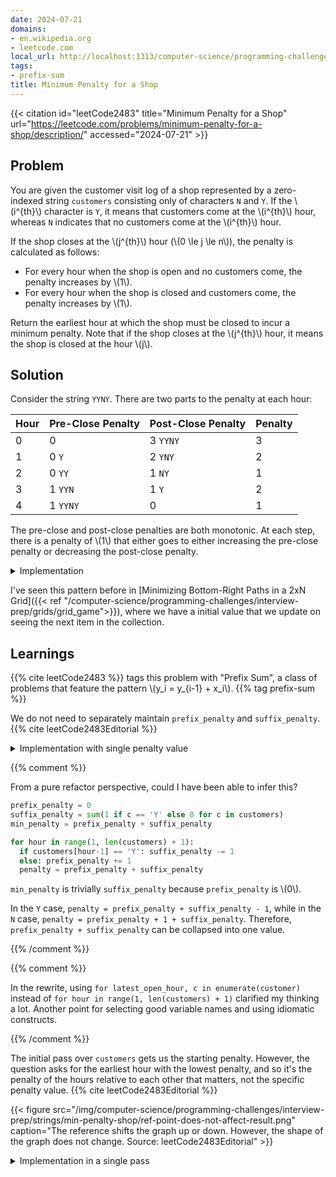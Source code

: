 ```yaml
---
date: 2024-07-21
domains:
- en.wikipedia.org
- leetcode.com
local_url: http://localhost:1313/computer-science/programming-challenges/interview-prep/strings/minimum-penalty-for-a-shop/
tags:
- prefix-sum
title: Minimum Penalty for a Shop
---
```


{{< citation
  id="leetCode2483"
  title="Minimum Penalty for a Shop"
  url="https://leetcode.com/problems/minimum-penalty-for-a-shop/description/"
  accessed="2024-07-21" >}}

## Problem

You are given the customer visit log of a shop represented by a
zero-indexed string `customers` consisting only of characters `N` and
`Y`. If the \\(i^{th}\\) character is `Y`, it means that customers come
at the \\(i^{th}\\) hour, whereas `N` indicates that no customers come
at the \\(i^{th}\\) hour.

If the shop closes at the \\(j^{th}\\) hour (\\(0 \le j \le n\\)), the
penalty is calculated as follows:

* For every hour when the shop is open and no customers come, the
  penalty increases by \\(1\\).
* For every hour when the shop is closed and customers come, the penalty
  increases by \\(1\\).

Return the earliest hour at which the shop must be closed to incur a
minimum penalty. Note that if the shop closes at the \\(j^{th}\\) hour,
it means the shop is closed at the hour \\(j\\).

## Solution

Consider the string `YYNY`. There are two parts to the penalty at each
hour:

| Hour | Pre-Close Penalty | Post-Close Penalty | Penalty |
| --- | --- | --- | --- |
| 0 | 0 | 3 `YYNY` | 3 |
| 1 | 0 `Y` | 2 `YNY` | 2 |
| 2 | 0 `YY`| 1 `NY` | 1 |
| 3 | 1 `YYN` | 1 `Y` | 2 |
| 4 | 1 `YYNY` | 0 | 1 |

The pre-close and post-close penalties are both monotonic. At each step,
there is a penalty of \\(1\\) that either goes to either increasing the
pre-close penalty or decreasing the post-close penalty.

<details>
<summary>Implementation</summary>

```py
def best_closing_time(customers: str) -> int:
    # Set the initial values.
    suffix_penalty = sum(1 if c == 'Y' else 0 for c in customers)
    prefix_penalty = 0
    best_hour = 0
    min_penalty = suffix_penalty + prefix_penalty

    # Review the rest of the string and update the best value found.
    for hour in range(1, len(customers) + 1):
        if customers[hour-1] == 'Y':
            suffix_penalty -= 1
        else:
            prefix_penalty += 1

        penalty = prefix_penalty + suffix_penalty
        if penalty < min_penalty:
            best_hour = hour
            min_penalty = penalty

    return best_hour
```

Runtime \\(\mathcal{O}(N)\\). Space usage: \\(\mathcal{O}(1)\\).

</details>

I've seen this pattern before in [Minimizing Bottom-Right Paths in a 2xN
Grid]({{< ref
"/computer-science/programming-challenges/interview-prep/grids/grid_game">}}),
where we have a initial value that we update on seeing the next item in
the collection.

## Learnings

{{% cite leetCode2483 %}} tags this problem with "Prefix Sum", a class
of problems that feature the pattern \\(y_i = y_{i-1} + x_i\\).
{{% tag prefix-sum %}}

We do not need to separately maintain `prefix_penalty` and
`suffix_penalty`. {{% cite leetCode2483Editorial %}}

<details>
<summary>Implementation with single penalty value</summary>

```py
def best_closing_time(customers: str) -> int:
    # Set the initial values. Assume that we are closed at hour 0.
    penalty = sum(1 if c == 'Y' else 0 for c in customers)
    earliest_closing_hour = 0
    min_penalty = penalty

    # Try closing the shop at hours 1, ..., n-1
    for latest_open_hour, c in enumerate(customers):
        # If there is a customer at this hour, moving it to open hours
        # decreases the penalty by one. If there's no customer, then we
        # incur a penalty by having the shop open.
        penalty += -1 if c == 'Y' else 1

        if penalty < min_penalty:
            earliest_closing_hour = latest_open_hour + 1
            penalty = min_penalty

    return earliest_closing_hour
```

</details>

{{% comment %}}

From a pure refactor perspective, could I have been able to infer this?

```py
prefix_penalty = 0
suffix_penalty = sum(1 if c == 'Y' else 0 for c in customers)
min_penalty = prefix_penalty + suffix_penalty

for hour in range(1, len(customers) + 1):
  if customers[hour-1] == 'Y': suffix_penalty -= 1
  else: prefix_penalty += 1
  penalty = prefix_penalty + suffix_penalty
```

`min_penalty` is trivially `suffix_penalty` because `prefix_penalty` is
\\(0\\).

In the `Y` case, `penalty = prefix_penalty + suffix_penalty - 1`, while
in the `N` case, `penalty = prefix_penalty + 1 + suffix_penalty`.
Therefore, `prefix_penalty + suffix_penalty` can be collapsed into one
value.

{{% /comment %}}

{{% comment %}}

In the rewrite, using `for latest_open_hour, c in enumerate(customer)`
instead of `for hour in range(1, len(customers) + 1)` clarified my
thinking a lot. Another point for selecting good variable names and
using idiomatic constructs.

{{% /comment %}}

The initial pass over `customers` gets us the starting penalty. However,
the question asks for the earliest hour with the lowest penalty, and so
it's the penalty of the hours relative to each other that matters, not
the specific penalty value. {{% cite leetCode2483Editorial %}}

{{< figure
  src="/img/computer-science/programming-challenges/interview-prep/strings/min-penalty-shop/ref-point-does-not-affect-result.png"
  caption="The reference shifts the graph up or down. However, the shape of the graph does not change. Source: leetCode2483Editorial" >}}

<details>
<summary>Implementation in a single pass</summary>

```py
def best_closing_time(customers: str) -> int:
    # Assume that we are closed at hour 0. Set zero as the reference
    # point.
    penalty = 0
    earliest_closing_hour = 0
    min_penalty = penalty

    for latest_open_hour, c in enumerate(customers):
        # If there is a customer at this hour, moving it to open hours
        # decreases the penalty by one. If there's no customer, then we
        # incur a penalty by having the shop open.
        penalty += -1 if c == 'Y' else 1

        if penalty < min_penalty:
            earliest_closing_hour = latest_open_hour + 1
            min_penalty = penalty

    return earliest_closing_hour
```

</summary>

## References

1. {{< citation
  id="prefixSumWiki"
  title="Prefix sum - Wikipedia"
  url="https://en.wikipedia.org/wiki/Prefix_sum"
  accessed="2024-07-21" >}}

1. {{< citation
  id="leetCode2483Editorial"
  title="Minimum Penalty for a Shop > Editorial"
  url="https://leetcode.com/problems/minimum-penalty-for-a-shop/editorial/"
  accessed="2024-07-21" >}}
